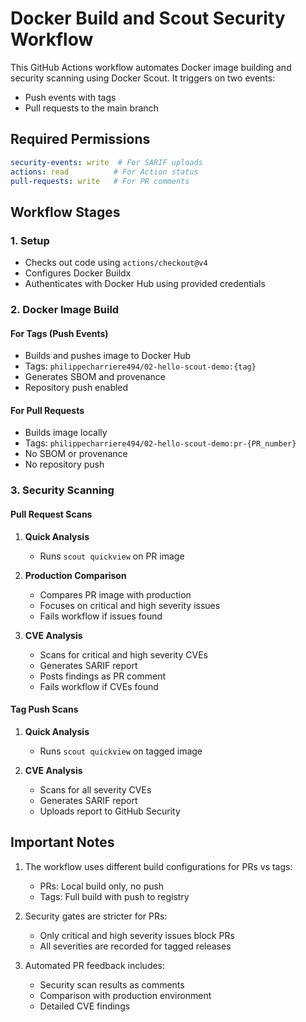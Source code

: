 # Docker Build and Scout Security Workflow

This GitHub Actions workflow automates Docker image building and security scanning using Docker Scout. It triggers on two events:
- Push events with tags
- Pull requests to the main branch

## Required Permissions

```yaml
security-events: write  # For SARIF uploads
actions: read          # For Action status
pull-requests: write   # For PR comments
```

## Workflow Stages

### 1. Setup
- Checks out code using `actions/checkout@v4`
- Configures Docker Buildx
- Authenticates with Docker Hub using provided credentials

### 2. Docker Image Build

#### For Tags (Push Events)
- Builds and pushes image to Docker Hub
- Tags: `philippecharriere494/02-hello-scout-demo:{tag}`
- Generates SBOM and provenance
- Repository push enabled

#### For Pull Requests
- Builds image locally
- Tags: `philippecharriere494/02-hello-scout-demo:pr-{PR_number}`
- No SBOM or provenance
- No repository push

### 3. Security Scanning

#### Pull Request Scans
1. **Quick Analysis**
   - Runs `scout quickview` on PR image
   
2. **Production Comparison**
   - Compares PR image with production
   - Focuses on critical and high severity issues
   - Fails workflow if issues found

3. **CVE Analysis**
   - Scans for critical and high severity CVEs
   - Generates SARIF report
   - Posts findings as PR comment
   - Fails workflow if CVEs found

#### Tag Push Scans
1. **Quick Analysis**
   - Runs `scout quickview` on tagged image

2. **CVE Analysis**
   - Scans for all severity CVEs
   - Generates SARIF report
   - Uploads report to GitHub Security

## Important Notes

1. The workflow uses different build configurations for PRs vs tags:
   - PRs: Local build only, no push
   - Tags: Full build with push to registry

2. Security gates are stricter for PRs:
   - Only critical and high severity issues block PRs
   - All severities are recorded for tagged releases

3. Automated PR feedback includes:
   - Security scan results as comments
   - Comparison with production environment
   - Detailed CVE findings